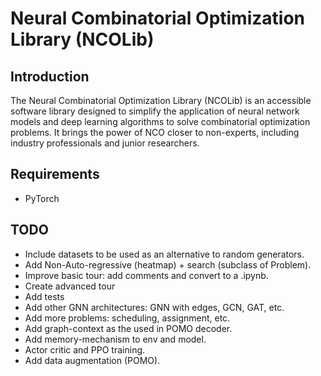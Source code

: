 # Neural Combinatorial Optimization Library (NCOLib)

## Introduction
The Neural Combinatorial Optimization Library (NCOLib) is an accessible software library designed to simplify the application of neural network models and deep learning algorithms to solve combinatorial optimization problems. It brings the power of NCO closer to non-experts, including industry professionals and junior researchers.

## Requirements
- PyTorch

## TODO

- Include datasets to be used as an alternative to random generators.
- Add Non-Auto-regressive (heatmap) + search (subclass of Problem).
- Improve basic tour: add comments and convert to a .ipynb.
- Create advanced tour
- Add tests
- Add other GNN architectures: GNN with edges, GCN, GAT, etc.
- Add more problems: scheduling, assignment, etc.
- Add graph-context as the used in POMO decoder.
- Add memory-mechanism to env and model.
- Actor critic and PPO training.
- Add data augmentation (POMO).

